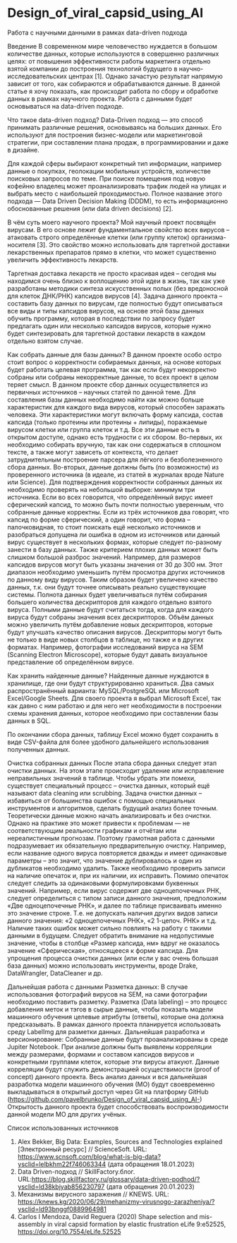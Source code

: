 # Design_of_viral_capsid_using_AI
Работа с научными данными в рамках data-driven подхода

Введение
В современном мире человечество нуждается в большом количестве данных, которые используются в совершенно различных целях: от повышения эффективности работы маркетинга отдельно взятой компании до построения технологий будущего в научно-исследовательских центрах [1]. Однако зачастую результат напрямую зависит от того, как собираются и обрабатываются данные. 
В данной статье я хочу показать, как происходит работа по сбору и обработке данных в рамках научного проекта. Работа с данными будет основываться на data-driven подходе.

Что такое data-driven подход?
 Data-Driven подход — это способ принимать различные решения, основываясь на больших данных. Его используют для построения бизнес-модели или маркетинговой стратегии, при составлении плана продаж, в программировании и даже в дизайне.
 
Для каждой сферы выбирают конкретный тип информации, например данные о покупках, геолокации мобильных устройств, количестве поисковых запросов по теме. При поиске помещения под новую кофейню владелец может проанализировать трафик людей на улицах и выбрать место с наибольшей проходимостью. Полное название этого подхода — Data Driven Decision Making (DDDM), то есть информационно обоснованные решения (или data driven decisions) [2].
	
В чём суть моего научного проекта?
Мой научный проект посвящён вирусам. В его основе лежит фундаментальное свойство всех вирусов – атаковать строго определённые клетки (или группу клеток) организма-носителя [3]. Это свойство можно использовать для таргетной доставки лекарственных препаратов прямо в клетки, что может существенно увеличить эффективность лекарств. 
 
Таргетная доставка лекарств не просто красивая идея – сегодня мы находимся очень близко к воплощению этой идеи в жизнь, так как уже разработаны методики синтеза искусственных полых (без вредоносной для клеток ДНК/РНК) капсидов вирусов [4].
Задача данного проекта – составить базу данных по вирусам, где полностью будут	 описываться все виды и типы капсидов вирусов, на основе этой базы данных обучить программу, которая в последствии по запросу будет предлагать один или несколько капсидов вирусов, которые нужно будет синтезировать для таргетной доставки лекарств в каждом отдельно взятом случае.


Как собрать данные для базы данных?
В данном проекте особо остро стоит вопрос о корректности собираемых данных, на основе которых будет работать целевая программа, так как если будут некорректно собраны или собраны некорректные данные, то всех проект в целом теряет смысл.
В данном проекте сбор данных осуществляется из первичных источников – научных статей по данной теме. 
Для составления базы данных необходимо найти как можно больше характеристик для каждого вида вирусов, который способен заражать человека. Эти характеристики могут включать форму капсида, состав капсида (только протеины или протеины + липиды), поражаемые вирусом клетки или группа клеток и т.д. Все эти данные есть в открытом доступе, однако есть трудности с их сбором. Во-первых, их необходимо собирать вручную, так как они содержаться в сплошном тексте, а также могут зависеть от контекста, что делает затруднительным построение парсера для лёгкого и безболезненного сбора данных. Во-вторых, данные должны быть (по возможности) из проверенного источника (в идеале, из статей в журналах вроде Nature или Science). Для подтверждения корректности собранных данных их необходимо проверять на небольшой выборке: минимум три источника. Если во всех говорится, что определённый вирус имеет сферический капсид, то можно быть почти полностью уверенным, что собранные данные корректны. Если из трёх источников два говорят, что капсид по форме сферический, а один говорит, что форма – палочковидная, то стоит поискать ещё несколько источников и разобраться допущена ли ошибка в одном из источников или данный вирус существует в нескольких формах, которые следует по-разному занести в базу данных. Также критерием плохих данных может быть слишком большой разброс значений. Например, для размеров капсидов вирусов могут быть указаны значения от 30 до 300 нм. Этот диапазон необходимо уменьшить путём просмотра других источников по данному виду вирусов. Таким образом будет увеличено качество данных, т.к. они будут точнее описывать реально существующие системы.
Полнота данных будет увеличиваться путём собирания большего количества дескрипторов для каждого отдельно взятого вируса. Полными данные будут считаться тогда, когда для каждого вируса будут собраны значения всех дескрипторов.
Объём данных можно увеличить путём добавление новых дескрипторов, которые будут улучшать качество описания вирусов. Дескрипторы могут быть не только в виде новых столбцов в таблице, но также и в других форматах. Например, фотографии исследований вируса на SEM (Scanning Electron Microscope), которые будут давать визуальное представление об определённом вирусе.

Как хранить найденные данные?
Найденные данные нуждаются в хранилище, где они будут структурированно храниться. Два самых распространённый варианта: MySQL/PostgreSQL или Microsoft Excel/Google Sheets. Для своего проекта я выбрал Microsoft Excel, так как давно с ним работаю и для него нет необходимости в построении схемы хранения данных, которое необходимо при составлении базы данных в SQL. 
 
По окончании сбора данных, таблицу Excel можно будет сохранить в виде CSV-файла для более удобного дальнейшего использования полученных данных.

Очистка собранных данных
После этапа сбора данных следует этап очистки данных. На этом этапе происходит удаление или исправление неправильных значений в таблице.
Чтобы убрать эти помехи, существует специальный процесс – очистка данных, который ещё называют data cleaning или scrubbing. Задача очистки данных – избавиться от большинства ошибок с помощью специальных инструментов и алгоритмов, сделать будущий анализ более точным.
Теоретически данные можно начать анализировать и без очистки. Однако на практике это может привести к проблемам — не соответствующим реальности графикам и отчётам или нереалистичным прогнозам. Поэтому грамотная работа с данными подразумевает их обязательную предварительную очистку. 
Например, если название одного вируса повторяется дважды и имеет одинаковые параметры – это значит, что значение дублировалось и один из дубликатов необходимо удалить.
Также необходимо проверить записи на наличие опечаток и, при их наличии, их исправить. Помимо опечаток следует следить за одинаковыми формулировками буквенных значений. Например, если вирус содержит две одноцепочечных РНК, следует определиться с типом записи данного значения, предположим «Две одноцепочечные РНК», и далее по таблице присваивать именно это значение строке. Т.е. не допускать наличия других видов записи данного значения: «2 одноцепочечных РНК», «2 1-цепоч. РНК» и т.д. Наличие таких ошибок может сильно повлиять на работу с такими данными в будущем.
Следует обратить внимание на недопустимые значение, чтобы в столбце «Размер капсида, нм» вдруг не оказалось значение «Сферическая», относящееся к форме капсида.
Для упрощения процесса очистки данных (или если у вас очень большая база данных) можно использовать инструменты, вроде Drake, DataWrangler, DataCleaner и др.

Дальнейшая работа с данными
Разметка данных:
В случае использования фотографий вирусов на SEM, на сами фотографии необходимо поставить разметку.
Разметка (Data labeling) – это процесс добавления меток и тэгов в сырые данные, чтобы показать модели машинного обучения целевые атрибуты (ответы), которые она должна предсказывать.
В рамках данного проекта планируется использовать среду LabelImg для разметки данных.
Дальнейшая разработка и версионирование:
Собранные данные будут проанализированы в среде Jupiter Notebook. При анализе должны быть выявлены корреляции между размерами, формами и составом капсидов вирусов и конкретными группами клеток, которые эти вирусы атакуют. Данные корреляции будут служить демонстрацией осуществимости (proof of concept) данного проекта.
Весь анализ данных и вся дальнейшая разработка модели машинного обучения (МО) будут своевременно выкладываться в открытый доступ через Git на платформу GitHub (https://github.com/pavelbrunko/Design_of_viral_capsid_using_AI-) 
Открытость данного проекта будет способствовать воспроизводимости данной модели МО для других учёных.




Список использованных источников
1.	Alex Bekker, Big Data: Examples, Sources and Technologies explained [Электронный ресурс] // ScienceSoft. URL: https://www.scnsoft.com/blog/what-is-big-data?ysclid=lelbkhm22f746063344 (дата обращения 18.01.2023)
2.	Data Driven-подход // SkillFactory.блог. URL:https://blog.skillfactory.ru/glossary/data-driven-podhod/?ysclid=ld38kbjyab856230797 (дата обращения 20.01.2023)
3.	Механизмы вирусного заражения // KNEWS. URL: https://knews.kg/2020/06/29/mehanizmy-virusnogo-zarazheniya/?ysclid=ld93bnggf0889964981 
4.	Carlos I Mendoza, David Reguera (2020) Shape selection and mis-assembly in viral capsid formation by elastic frustration eLife 9:e52525, https://doi.org/10.7554/eLife.52525
